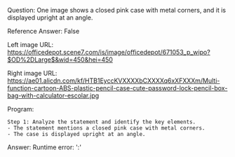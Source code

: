 Question: One image shows a closed pink case with metal corners, and it is displayed upright at an angle.

Reference Answer: False

Left image URL: https://officedepot.scene7.com/is/image/officedepot/671053_p_wipo?$OD%2DLarge$&wid=450&hei=450

Right image URL: https://ae01.alicdn.com/kf/HTB1EyccKVXXXXbCXXXXq6xXFXXXm/Multi-function-cartoon-ABS-plastic-pencil-case-cute-password-lock-pencil-box-bag-with-calculator-escolar.jpg

Program:

```
Step 1: Analyze the statement and identify the key elements.
- The statement mentions a closed pink case with metal corners.
- The case is displayed upright at an angle.
```
Answer: Runtime error: ':'


